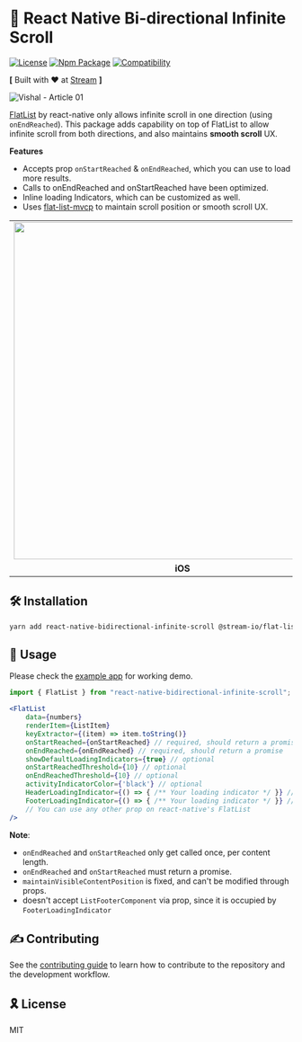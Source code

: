 # 📜 React Native Bi-directional Infinite Scroll

[![License](https://img.shields.io/badge/license-MIT-blue.svg)](https://github.com/GetStream/react-native-bidirectional-infinite-scroll/blob/main/LICENSE)
[![Npm Package](https://img.shields.io/badge/npm--package-v0.1.0-blue)](https://www.npmjs.com/package/react-native-bidirectional-infinite-scroll)
[![Compatibility](https://img.shields.io/badge/react--native%20--%20android%20%7C%20iOS-compatible-brightgreen)](https://reactnative.dev/)

**[** Built with ♥ at [Stream](https://getstream.io/) **]**

![Vishal - Article 01](https://user-images.githubusercontent.com/11586388/109156507-38082600-7771-11eb-82c4-2ca0dec97545.png)


[FlatList](https://reactnative.dev/docs/flatlist) by react-native only allows infinite scroll in one direction (using `onEndReached`). This package adds capability on top of FlatList to allow infinite scroll from both directions, and also maintains **smooth scroll** UX.

**Features**

- Accepts prop `onStartReached` & `onEndReached`, which you can use to load more results. 
- Calls to onEndReached and onStartReached have been optimized.
- Inline loading Indicators, which can be customized as well.
- Uses [flat-list-mvcp](https://github.com/GetStream/flat-list-mvcp#maintainvisiblecontentposition-prop-support-for-android-react-native) to maintain scroll position or smooth scroll UX.


<table>
  <tr>
    <td align='center' width="33%"><img src='https://user-images.githubusercontent.com/11586388/109138261-77774800-775a-11eb-806b-2add75755af7.gif' height="600" /></td>
    <td align='center' width="33%"><img src='https://user-images.githubusercontent.com/11586388/109139686-16507400-775c-11eb-893f-8cccfb47f9d7.gif' height="600"/></td>
  </tr>
  <tr></tr>
  <tr>
    <td align='center'>
        <strong>iOS</strong>
    </td>
    <td align='center'>
        <strong>Android</strong>
    </td>
  </tr>
</table>

## 🛠 Installation

```sh
yarn add react-native-bidirectional-infinite-scroll @stream-io/flat-list-mvcp
```

## 🔮 Usage

Please check the [example app](https://github.com/GetStream/react-native-bidirectional-infinite-scroll/tree/main/example) for working demo.

```jsx
import { FlatList } from "react-native-bidirectional-infinite-scroll";

<FlatList
    data={numbers}
    renderItem={ListItem}
    keyExtractor={(item) => item.toString()}
    onStartReached={onStartReached} // required, should return a promise
    onEndReached={onEndReached} // required, should return a promise
    showDefaultLoadingIndicators={true} // optional
    onStartReachedThreshold={10} // optional
    onEndReachedThreshold={10} // optional
    activityIndicatorColor={'black'} // optional
    HeaderLoadingIndicator={() => { /** Your loading indicator */ }} // optional
    FooterLoadingIndicator={() => { /** Your loading indicator */ }} // optional
    // You can use any other prop on react-native's FlatList
/>

```

**Note**:
- `onEndReached` and `onStartReached` only get called once, per content length.
- `onEndReached` and `onStartReached` must return a promise.
- `maintainVisibleContentPosition` is fixed, and can't be modified through props.
- doesn't accept `ListFooterComponent` via prop, since it is occupied by `FooterLoadingIndicator`


## ✍ Contributing

See the [contributing guide](CONTRIBUTING.md) to learn how to contribute to the repository and the development workflow.

## 🎗 License

MIT
